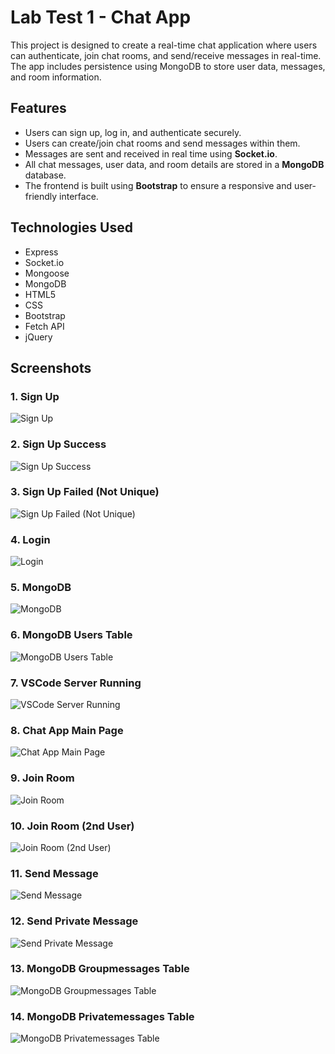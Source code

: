 # Lab Test 1 - Chat App

This project is designed to create a real-time chat application where users can authenticate, join chat rooms, and send/receive messages in real-time. The app includes persistence using MongoDB to store user data, messages, and room information.

## Features

- Users can sign up, log in, and authenticate securely.
- Users can create/join chat rooms and send messages within them.
- Messages are sent and received in real time using **Socket.io**.
- All chat messages, user data, and room details are stored in a **MongoDB** database.
- The frontend is built using **Bootstrap** to ensure a responsive and user-friendly interface.

## Technologies Used
- Express  
- Socket.io  
- Mongoose  
- MongoDB  
- HTML5  
- CSS  
- Bootstrap  
- Fetch API  
- jQuery

## Screenshots

### 1. Sign Up
![Sign Up](https://github.com/t-cecilia-nguyen/100749684_lab_test1_chat_app/blob/main/assets/1_signup.png)

### 2. Sign Up Success
![Sign Up Success](https://github.com/t-cecilia-nguyen/100749684_lab_test1_chat_app/blob/main/assets/2_signup_success.png)

### 3. Sign Up Failed (Not Unique)
![Sign Up Failed (Not Unique)](https://github.com/t-cecilia-nguyen/100749684_lab_test1_chat_app/blob/main/assets/2b_signup_failed_not_unique.png)

### 4. Login
![Login](https://github.com/t-cecilia-nguyen/100749684_lab_test1_chat_app/blob/main/assets/3_login.png)

### 5. MongoDB
![MongoDB](https://github.com/t-cecilia-nguyen/100749684_lab_test1_chat_app/blob/main/assets/4_mongodb.png)

### 6. MongoDB Users Table
![MongoDB Users Table](https://github.com/t-cecilia-nguyen/100749684_lab_test1_chat_app/blob/main/assets/5_mongodb_users.png)

### 7. VSCode Server Running
![VSCode Server Running](https://github.com/t-cecilia-nguyen/100749684_lab_test1_chat_app/blob/main/assets/6_vscode_server_start.png)

### 8. Chat App Main Page
![Chat App Main Page](https://github.com/t-cecilia-nguyen/100749684_lab_test1_chat_app/blob/main/assets/7_chat_app_main.png)

### 9. Join Room
![Join Room](https://github.com/t-cecilia-nguyen/100749684_lab_test1_chat_app/blob/main/assets/8_join_room_nodejs.png)

### 10. Join Room (2nd User)
![Join Room (2nd User)](https://github.com/t-cecilia-nguyen/100749684_lab_test1_chat_app/blob/main/assets/9_join_room_2nd_user.png)

### 11. Send Message
![Send Message](https://github.com/t-cecilia-nguyen/100749684_lab_test1_chat_app/blob/main/assets/10_send_message_all.png)

### 12. Send Private Message
![Send Private Message](https://github.com/t-cecilia-nguyen/100749684_lab_test1_chat_app/blob/main/assets/11_send_private_message.png)

### 13. MongoDB Groupmessages Table
![MongoDB Groupmessages Table](https://github.com/t-cecilia-nguyen/100749684_lab_test1_chat_app/blob/main/assets/12_mongodb_groupmessages.png)

### 14. MongoDB Privatemessages Table
![MongoDB Privatemessages Table](https://github.com/t-cecilia-nguyen/100749684_lab_test1_chat_app/blob/main/assets/13_mongodb_privatemessages.png)

